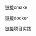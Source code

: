 [链接](https://www.yuque.com/bayuequ/ztwmbr/wlkb9cmvmwi7gkqt?singleDoc#%20《Cmake学习》)cmake

[链接](https://www.yuque.com/bayuequ/ztwmbr/mca29x44670pdi57?singleDoc#%20《Docker学习》)docker

[链接](https://www.yuque.com/bayuequ/kuxgkf/nvtz3lktm1bghdot?singleDoc#%20《使用cmake创建cryptotool项目》)项目实践




